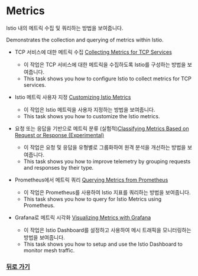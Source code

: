 # Metrics

Istio 내의 메트릭 수집 및 쿼리하는 방법을 보여줍니다.

Demonstrates the collection and querying of metrics within Istio.



* TCP 서비스에 대한 메트릭 수집 [Collecting Metrics for TCP Services](./m1_collecting-metrics-for-tcp-services.md)
  * 이 작업은 TCP 서비스에 대한 메트릭을 수집하도록 Istio를 구성하는 방법을 보여줍니다.
  * This task shows you how to configure Istio to collect metrics for TCP services.

* Istio 메트릭 사용자 지정 [Customizing Istio Metrics](./m2_customizing-istio-metrics.md)
  * 이 작업은 Istio 메트릭을 사용자 지정하는 방법을 보여줍니다.
  * This task shows you how to customize the Istio metrics.

* 요청 또는 응답을 기반으로 메트릭 분류 \(실험적\)[Classifying Metrics Based on Request or Response \(Experimental\)](./m3_classifying-metrics-based-on-request-or-response-experimental.md)
  * 이 작업은 요청 및 응답을 유형별로 그룹화하여 원격 분석을 개선하는 방법을 보여줍니다.
  * This task shows you how to improve telemetry by grouping requests and responses by their type.

* Prometheus에서 메트릭 쿼리 [Querying Metrics from Prometheus](./m4_querying-metrics-from-prometheus.md)
  * 이 작업은 Prometheus를 사용하여 Istio 지표를 쿼리하는 방법을 보여줍니다.
  * This task shows you how to query for Istio Metrics using Prometheus.

* Grafana로 메트릭 시각화 [Visualizing Metrics with Grafana](./m5_visualizing-metrics-with-grafana.md)
  * 이 작업은 Istio Dashboard를 설정하고 사용하여 메시 트래픽을 모니터링하는 방법을 보여줍니다.
  * This task shows you how to setup and use the Istio Dashboard to monitor mesh traffic.[ ](https://istio.io/v1.6/docs/setup/getting-started/#download)

### [뒤로 가기](../README.md)